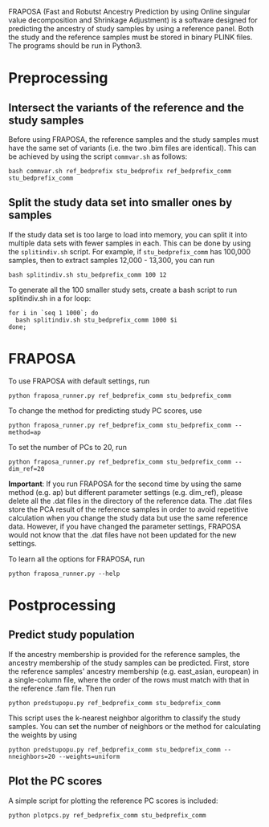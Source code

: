 FRAPOSA (Fast and Robutst Ancestry Prediction by using Online singular value decomposition and Shrinkage Adjustment) is a software designed for predicting the ancestry of study samples by using a reference panel.
Both the study and the reference samples must be stored in binary PLINK files.
The programs should be run in Python3.

# Preprocessing

## Intersect the variants of the reference and the study samples

Before using FRAPOSA,
the reference samples and the study samples must have the same set of variants
(i.e. the two .bim files are identical).
This can be achieved by using the script `commvar.sh` as follows:
```
bash commvar.sh ref_bedprefix stu_bedprefix ref_bedprefix_comm stu_bedprefix_comm
```

## Split the study data set into smaller ones by samples 

If the study data set is too large to load into memory,
you can split it into multiple data sets with fewer samples in each.
This can be done by using the `splitindiv.sh` script.
For example, if `stu_bedprefix_comm` has 100,000 samples,
then to extract samples 12,000 - 13,300, you can run
```
bash splitindiv.sh stu_bedprefix_comm 100 12
```
To generate all the 100 smaller study sets, create a bash script to run splitindiv.sh in a for loop:
```
for i in `seq 1 1000`; do
  bash splitindiv.sh stu_bedprefix_comm 1000 $i
done;
```

# FRAPOSA

To use FRAPOSA with default settings, run
```
python fraposa_runner.py ref_bedprefix_comm stu_bedprefix_comm
```


To change the method for predicting study PC scores, use
```
python fraposa_runner.py ref_bedprefix_comm stu_bedprefix_comm --method=ap

```

To set the number of PCs to 20, run
```
python fraposa_runner.py ref_bedprefix_comm stu_bedprefix_comm --dim_ref=20

```

**Important**:
If you run FRAPOSA for the second time by using the same method (e.g. ap) but different parameter settings (e.g. dim_ref),
please delete all the .dat files in the directory of the reference data.
The .dat files store the PCA result of the reference samples in order to avoid repetitive calculation
when you change the study data but use the same reference data.
However, if you have changed the parameter settings,
FRAPOSA would not know that the .dat files have not been updated for the new settings.


To learn all the options for FRAPOSA, run
```
python fraposa_runner.py --help
```

# Postprocessing

## Predict study population

If the ancestry membership is provided for the reference samples,
the ancestry membership of the study samples can be predicted.
First, store the reference samples' ancestry membership (e.g. east_asian, european) in a single-column file,
where the order of the rows must match with that in the reference .fam file.
Then run
```
python predstupopu.py ref_bedprefix_comm stu_bedprefix_comm
```
This script uses the k-nearest neighbor algorithm to classify the study samples.
You can set the number of neighbors or the method for calculating the weights by using
```
python predstupopu.py ref_bedprefix_comm stu_bedprefix_comm --nneighbors=20 --weights=uniform
```

## Plot the PC scores

A simple script for plotting the reference PC scores is included:
```
python plotpcs.py ref_bedprefix_comm stu_bedprefix_comm
```


